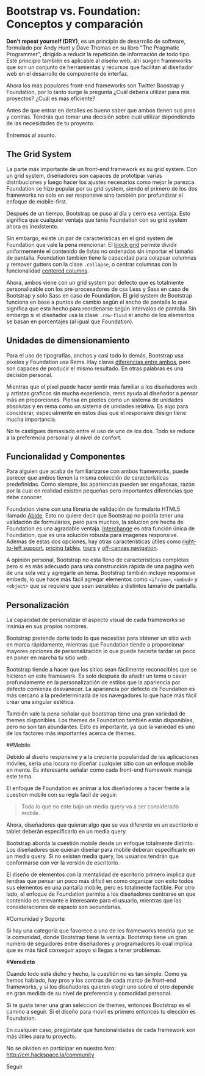 # Bootstrap vs. Foundation: Conceptos y comparación

**Don’t repeat yourself (DRY)**, es un principio de desarrollo de software, formulado por Andy Hunt y Dave Thomas en su libro "The Pragmatic Programmer", dirigido a reducir la repetición de información de todo tipo. Este principio también es aplicable al diseño web, ahí surgen frameworks que son un conjunto de herramientas y recursos  que facilitan al diseñador web en el desarrollo de componente de interfaz.

Ahora los más populares front-end frameworks son Twitter Boostrap y Foundation, por lo tanto surge la pregunta ¿Cuál debería utilizar para mis proyectos? ¿Cuál es más eficiente?

Antes de que entrar en detalles es bueno saber que ambos tienen sus pros y contras. Tendrás que tomar una decisión sobre cual utilizar dependiendo de las necesidades de tu proyecto.

Entremos al asunto.

## The Grid System

La parte más importante de un front-end framework es su grid system. Con un grid system, diseñadores son capaces de prototipar varias distribuciones y luego hacer los ajustes necesarios como mejor le parezca. Foundation se hizo popular por su grid system, siendo el primero de los dos frameworks no solo en ser responsive sino también por profundizar el enfoque de mobile-first.

Después de un tiempo, Bootstrap se puso al día y cerro esa ventaja. Esto significa que cualquier ventaja que tenia Foundation con su grid system ahora es inexistente.

Sin embargo, existe un par de caracteristicas en el grid system de Foundation que vale la pena mencionar. El [block grid][1] permite dividir uniformemente el contenido de listas no ordenadas sin importar el tamaño de pantalla. Foundation tambien tiene la capacidad para colapsar columnas y remover gutters con la clase `.collapse`, o centrar columnas con la funcionalidad [centered columns][2].

Ahora, ambos viene con un grid system por defecto que es totalmente personalizable con los pre-procesadores de css Less y Sass en caso de Bootstrap y solo Sass en caso de Foundation. El grid system de Bootstrap funciona en base a puntos de cambio según el ancho de pantalla lo que significa que esta hecho para reordenarse según intervalos de pantalla. Sin embargo si el diseñador usa la clase `.row-fluid` el ancho de los elementos se basan en porcentajes (al igual que Foundation).

## Unidades de dimensionamiento

Para el uso de tipografías, anchos y casi todo lo demás,  Bootstrap usa pixeles y Foundation usa Rems. Hay claras [diferencias entre ambos][3], pero son capaces de producir el mismo resultado. En otras palabras es una decisión personal.

Mientras que el pixel puede hacer sentir más familiar a los diseñadores web y artistas graficos sin mucha experiencia, rems ayuda al diseñador a pensar más en proporciones. Piensa en pixeles como un sistema de unidades absolutas y en rema como un sistema de unidades relativa. Es algo para conciderar, especialmente en estos dias que el responsive design tiene mucha importancia.

No te castigues demasiado entre el uso de uno de los dos. Todo se reduce a la preferencia personal y al nivel de confort.

## Funcionalidad y Componentes

Para alguien que acaba de familiarizarse con ambos frameworks, puede parecer que ambos tienen la misma colección de características predefinidas. Como siempre, las apariencias pueden ser engañosas, razón por la cual en realidad existen pequeñas pero importantes diferencias que debe conocer.

Foundation viene con una librería de validación de formulario HTML5 llamado [Abide][4]. Esto no quiere decir que Bootstrap no podría tener una validación de formularios, pero para muchos, la solucion pre hecha de Foundation es una agradable ventaja. [Interchange][5] es otra función única de Foundation, que es una solución robusta para imagenes responsive. Ademas de estas dos opciones, hay otras características útiles como [right-to-left support][6], [pricing tables][7], [tours][8] y [off-canvas navigation][9].

A opinión personal, Bootstrap no esta lleno de características completas pero si es más adecuado para una construcción rápida de una pagina web de una sola vez y agregarle un tema. Bootstrap también incluye responsive embeds, lo que hace más fácil agregar elementos como `<iframe>`, `<embed>` y  `<object>` que se requiere que sean sensibles a distintos tamaño de pantalla.

## Personalización

La capacidad de personalizar el aspecto visual de cada frameworks se insinúa en sus propios nombres.

Bootstrap pretende darte todo lo que necesitas para obtener un sitio web en marca rápidamente, mientras que Foundation tiende a proporcionar mayores opciones de personalización lo que puede hacerte tardar un poco en poner en marcha tu sitio web.

Bootstrap tiende a hacer que los sitios sean fácilmente reconocibles que se hicieron en este framework. Es solo después de añadir un tema o cavar profundamente en la personalización de estilos que la apariencia por defecto comienza desvanecer. La apariencia por defecto de Foundation es más cercano a la predeterminada de los navegadores lo que hace más fácil crear una singular estética.

También vale la pena señalar que bootstrap tiene una gran variedad de themes disponibles. Los themes de Foundation también están disponibles, pero no son tan abundantes. Esto es importante, ya que la variedad es uno de los factores más importantes acerca de themes.

##Mobile

Debido al diseño responsive y a la creciente popularidad de las aplicaciones móviles, seria una locura no diseñar cualquier sitio con un enfoque mobile en mente. Es interesante señalar como cada front-end framework maneja este tema.

El enfoque de Foundation es animar a los diseñadores a hacer frente a la cuestion mobile con su regla facil de seguir:

> Todo lo que no este bajo un media query va a ser considerado mobile.

Ahora, diseñadores que quieran algo que se vea diferente en un escritorio o tablet deberán especificarlo en un media query.

Bootstrap aborda la cuestión mobile desde un enfoque totalmente distinto. Los diseñadores que quieran diseñar para mobile deberan especificarlo en un media query. Si no existen media query, los usuarios tendrán que conformarse con ver la versión de escritorio.

El diseño de elementos con la mentalidad de escritorio primero implica que tendras que pensar un poco más dificil en como organizar con exito todos sus elementos en una pantalla mobile, pero es totalmente factible. Por otro lado, el enfoque de Foundation permite a los diseñadores centrarse en que contenido es relevante e interesante para el usuario, mientras que las consideraciones de espacio son secundarias.

#Comunidad y Soporte

Si hay una categoría que favorece a uno de los frameworks tendría que se la comunidad, donde Bootstrap tiene la ventaja. Bootstrap tiene un gran numero de seguidores entre diseñadores y programadores lo cual implica que es más fácil conseguir apoyo si llegas a tener problemas.

#**Veredicto**

Cuando todo está dicho y hecho, la cuestión no es tan simple. Como ya hemos hablado, hay pros y los contras de cada marco de front-end frameworks, y si los diseñadores quieren elegir uno sobre el otro depende en gran medida de su nivel de preferencia y comodidad personal.

Si te gusta tener una gran seleccion de themes, entonces Bootstrap es el camino a seguir. Si el diseño para movil es primero entonces tu elección es Foundation.

En cualquier caso, pregúntate que funcionalidades de cada framework son más útiles para tu proyecto.

No se olviden en participar en nuestro foro:
http://cm.hackspace.la/community

Seguir

[1]: http://foundation.zurb.com/docs/components/block_grid.html
[2]: http://foundation.zurb.com/docs/components/grid.html#centered-columns
[3]: http://designshack.net/articles/typography/whats-the-deal-with-em-and-rem/
[4]: http://foundation.zurb.com/docs/components/abide.html
[5]: http://foundation.zurb.com/docs/components/interchange.html
[6]: http://foundation.zurb.com/docs/components/rtl.html
[7]: http://foundation.zurb.com/docs/components/pricing_tables.html
[8]: http://foundation.zurb.com/docs/components/joyride.html
[9]: http://foundation.zurb.com/docs/components/offcanvas.html